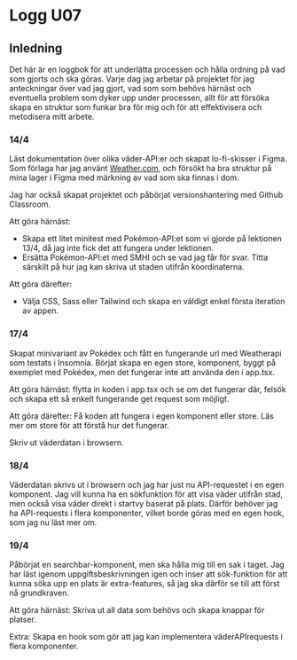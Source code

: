# Logg U07

## Inledning

Det här är en loggbok för att underlätta processen och hålla ordning på vad som gjorts och ska göras.
Varje dag jag arbetar på projektet för jag anteckningar över vad jag gjort, vad som som behövs härnäst och eventuella problem som dyker upp under processen, allt för att försöka skapa en struktur som funkar bra för mig och för att effektivisera och metodisera mitt arbete.

### 14/4

Läst dokumentation över olika väder-API:er och skapat lo-fi-skisser i Figma. Som förlaga har jag använt [Weather.com](https://weather.com/sv-SE/weather/today/l/59.33,18.05), och försökt ha bra struktur på mina lager i Figma med märkning av vad som ska finnas i dom.

Jag har också skapat projektet och påbörjat versionshantering med Github Classroom.

Att göra härnäst:

- Skapa ett litet minitest med Pokémon-API:et som vi gjorde på lektionen 13/4, då jag inte fick det att fungera under lektionen.
- Ersätta Pokémon-API:et med SMHI och se vad jag får för svar. Titta särskilt på hur jag kan skriva ut staden utifrån koordinaterna.

Att göra därefter:

- Välja CSS, Sass eller Tailwind och skapa en väldigt enkel första iteration av appen.

### 17/4

Skapat minivariant av Pokédex och fått en fungerande url med Weatherapi som testats i Insomnia. Börjat skapa en egen store, komponent, byggt på exemplet med Pokédex, men det fungerar inte att använda den i app.tsx.

Att göra härnäst: flytta in koden i app.tsx och se om det fungerar där, felsök och skapa ett så enkelt fungerande get request som möjligt.

Att göra därefter: Få koden att fungera i egen komponent eller store. Läs mer om store för att förstå hur det fungerar.

Skriv ut väderdatan i browsern.

### 18/4

Väderdatan skrivs ut i browsern och jag har just nu API-requestet i en egen komponent. Jag vill kunna ha en sökfunktion för att visa väder utifrån stad, men också visa väder direkt i startvy baserat på plats. Därför behöver jag ha API-requests i flera komponenter, vilket borde göras med en egen hook, som jag nu läst mer om.

### 19/4

Påbörjat en searchbar-komponent, men ska hålla mig till en sak i taget. Jag har läst igenom uppgiftsbeskrivningen igen och inser att sök-funktion för att kunna söka upp en plats är extra-features, så jag ska därför se till att först nå grundkraven.

Att göra härnäst: Skriva ut all data som behövs och skapa knappar för platser.

Extra: Skapa en hook som gör att jag kan implementera väderAPIrequests i flera komponenter.
